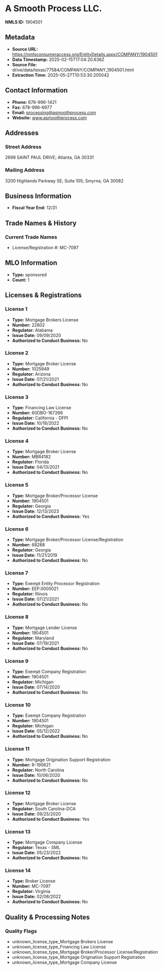# A Smooth Process LLC.

**NMLS ID:** 1904501

## Metadata
- **Source URL:** https://nmlsconsumeraccess.org/EntityDetails.aspx/COMPANY/1904501
- **Data Timestamp:** 2025-02-15T17:04:20.636Z
- **Source File:** drive/data/texas/77584/COMPANY/COMPANY_1904501.html
- **Extraction Time:** 2025-05-27T10:53:30.205042

## Contact Information
- **Phone:** 678-996-1421
- **Fax:** 678-996-6977
- **Email:** processing@asmoothprocess.com
- **Website:** www.asmoothprocess.com

## Addresses
### Street Address
2699 SAINT PAUL DRIVE; Atlanta, GA 30331

### Mailing Address
3200 Highlands Parkway SE; Suite 105; Smyrna, GA 30082

## Business Information
- **Fiscal Year End:** 12/31

## Trade Names & History
### Current Trade Names
- License/Registration #: MC-7097

## MLO Information
- **Type:** sponsored
- **Count:** 1

## Licenses & Registrations

### License 1
- **Type:** Mortgage Brokers License
- **Number:** 22802
- **Regulator:** Alabama
- **Issue Date:** 09/09/2020
- **Authorized to Conduct Business:** No

### License 2
- **Type:** Mortgage Broker License
- **Number:** 1025949
- **Regulator:** Arizona
- **Issue Date:** 07/21/2021
- **Authorized to Conduct Business:** No

### License 3
- **Type:** Financing Law License
- **Number:** 60DBO-167266
- **Regulator:** California - DFPI
- **Issue Date:** 10/18/2022
- **Authorized to Conduct Business:** No

### License 4
- **Type:** Mortgage Broker License
- **Number:** MBR4182
- **Regulator:** Florida
- **Issue Date:** 04/13/2021
- **Authorized to Conduct Business:** No

### License 5
- **Type:** Mortgage Broker/Processor License
- **Number:** 1904501
- **Regulator:** Georgia
- **Issue Date:** 12/13/2023
- **Authorized to Conduct Business:** Yes

### License 6
- **Type:** Mortgage Broker/Processor License/Registration
- **Number:** 68288
- **Regulator:** Georgia
- **Issue Date:** 11/21/2019
- **Authorized to Conduct Business:** No

### License 7
- **Type:** Exempt Entity Processor Registration
- **Number:** EEP.0000021
- **Regulator:** Illinois
- **Issue Date:** 07/21/2021
- **Authorized to Conduct Business:** No

### License 8
- **Type:** Mortgage Lender License
- **Number:** 1904501
- **Regulator:** Maryland
- **Issue Date:** 07/19/2021
- **Authorized to Conduct Business:** No

### License 9
- **Type:** Exempt Company Registration
- **Number:** 1904501
- **Regulator:** Michigan
- **Issue Date:** 07/14/2020
- **Authorized to Conduct Business:** No

### License 10
- **Type:** Exempt Company Registration
- **Number:** 1904501
- **Regulator:** Michigan
- **Issue Date:** 05/12/2022
- **Authorized to Conduct Business:** No

### License 11
- **Type:** Mortgage Origination Support Registration
- **Number:** R-190621
- **Regulator:** North Carolina
- **Issue Date:** 10/06/2020
- **Authorized to Conduct Business:** No

### License 12
- **Type:** Mortgage Broker License
- **Regulator:** South Carolina-DCA
- **Issue Date:** 09/25/2020
- **Authorized to Conduct Business:** Yes

### License 13
- **Type:** Mortgage Company License
- **Regulator:** Texas - SML
- **Issue Date:** 05/23/2022
- **Authorized to Conduct Business:** No

### License 14
- **Type:** Broker License
- **Number:** MC-7097
- **Regulator:** Virginia
- **Issue Date:** 02/08/2022
- **Authorized to Conduct Business:** No

## Quality & Processing Notes
### Quality Flags
- unknown_license_type_Mortgage Brokers License
- unknown_license_type_Financing Law License
- unknown_license_type_Mortgage Broker/Processor License/Registration
- unknown_license_type_Mortgage Origination Support Registration
- unknown_license_type_Mortgage Company License
